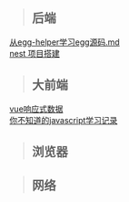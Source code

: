 
> ## 后端

[从egg-helper学习egg源码.md](note/backend/从egg-helper学习egg源码.md)  
[nest 项目搭建](note/backend/nest项目搭建.md)  

> ## 大前端

[vue响应式数据](note/frontend/vue响应式数据.md)  
[你不知道的javascript学习记录](note/frontend/YDKJS-作用域闭包.md)

> ## 浏览器

> ## 网络